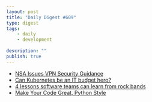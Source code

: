 ```yaml
---
layout: post
title: "Daily Digest #609"
type: digest
tags: 
    - daily
    - development
    
description: ""
publish: true
---
```


- [NSA Issues VPN Security Guidance](https://www.infosecurity-magazine.com/news/nsa-issues-vpn-security-guidance/)
- [Can Kubernetes be an IT budget hero?](https://enterprisersproject.com/article/2020/7/kubernetes-it-budget-savings)
- [4 lessons software teams can learn from rock bands](https://www.functionize.com/blog/4-lessons-software-teams-can-learn-from-rock-bands/)
- [Make Your Code Great, Python Style](https://livecodestream.dev/post/2020-06-08-make-your-code-great-python-style/)
